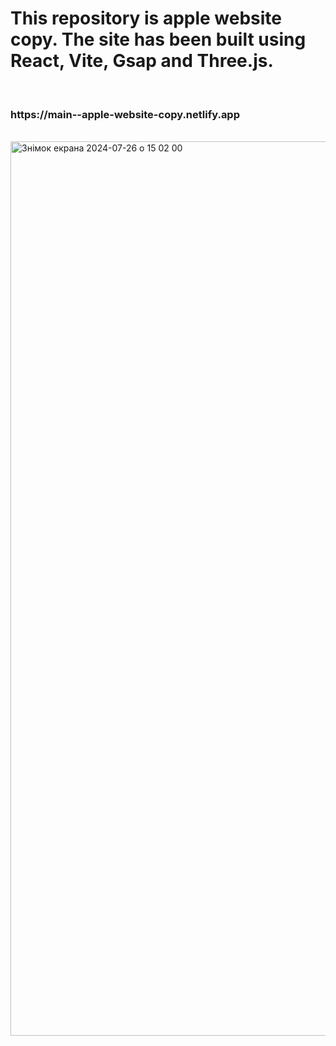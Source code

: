 <h1>This repository is apple website copy. The site has been built using React, Vite, Gsap and Three.js.</h1> <br/>
<h3>https://main--apple-website-copy.netlify.app</h3> <br/>
<img width="1431" alt="Знімок екрана 2024-07-26 о 15 02 00" src="https://github.com/user-attachments/assets/e9af2a41-539e-4bab-9561-04644201076c">
